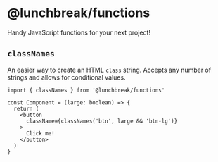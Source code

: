 # @lunchbreak/functions

Handy JavaScript functions for your next project!

## `classNames`

An easier way to create an HTML `class` string.
Accepts any number of strings and allows for conditional values.

```tsx
import { classNames } from '@lunchbreak/functions'

const Component = (large: boolean) => {
  return (
    <button
      className={classNames('btn', large && 'btn-lg')}
    >
      Click me!
    </button>
  )
}
```